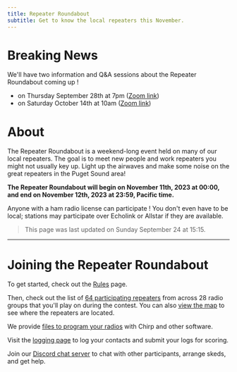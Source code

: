 ```yaml
---
title: Repeater Roundabout
subtitle: Get to know the local repeaters this November.
---
```


# Breaking News

We'll have two information and Q&A sessions about the Repeater Roundabout coming up !

- on Thursday September 28th at 7pm ([Zoom link](https://us06web.zoom.us/j/89762829537?pwd=CJnAKbuVReueC3jXXbV0gOqeB3WEa7.1))
- on Saturday October 14th at 10am ([Zoom link](https://us06web.zoom.us/j/85251301577?pwd=la7Z6m1A2e04QK2Po53RQLuvH00WKe.1))

# About

The Repeater Roundabout is a weekend-long event held on many of our local repeaters. The goal is to meet new people and work repeaters you might not usually key up. Light up the airwaves and make some noise on the great repeaters in the Puget Sound area!

**The Repeater Roundabout will begin on November 11th, 2023 at 00:00, and end on November 12th, 2023 at 23:59, Pacific time.**

Anyone with a ham radio license can participate ! You don't even have to be local; stations may participate over Echolink or Allstar if they are available.

> This page was last updated on Sunday September 24 at 15:15.

---


# Joining the Repeater Roundabout

To get started, check out the [Rules](./rules) page.

Then, check out the list of [64 participating repeaters](./repeaters) from across 28 radio groups that you'll play on during the contest. You can also [view the map](./map) to see where the repeaters are located.

We provide [files to program your radios](./files) with Chirp and other software.

Visit the [logging page](./logging) to log your contacts and submit your logs for scoring.

Join our [Discord chat server](https://discord.gg/BBpbESxSCm) to chat with other participants, arrange skeds, and get help.


